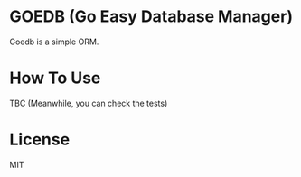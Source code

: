 # GOEDB (Go Easy Database Manager)

Goedb is a simple ORM.

# How To Use

TBC (Meanwhile, you can check the tests)

# License

MIT
